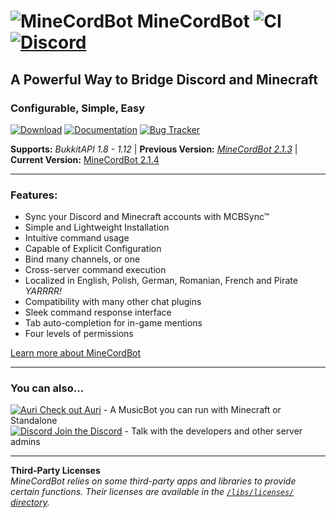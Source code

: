 # ![MineCordBot](https://raw.githubusercontent.com/wiki/CyR1en/Minecordbot-v2/_imgs/logo.png) __MineCordBot__ ![CI](https://travis-ci.org/CyR1en/Minecordbot.svg?branch=master) [![Discord](https://img.shields.io/discord/253637961776627712.svg)](https://discord.cyrien.us)
## A Powerful Way to Bridge Discord and Minecraft
### Configurable, Simple, Easy

[![Download](https://raw.githubusercontent.com/wiki/CyR1en/Minecordbot-v2/_imgs/button_download.png)](https://github.com/CyR1en/Minecordbot-v2/releases)
[![Documentation](https://raw.githubusercontent.com/wiki/CyR1en/Minecordbot-v2/_imgs/button_documentation.png)](https://github.com/CyR1en/Minecordbot-v2/wiki)
[![Bug Tracker](https://raw.githubusercontent.com/wiki/CyR1en/Minecordbot-v2/_imgs/button_bug-tracker.png)](https://github.com/CyR1en/Minecordbot-v2/issues)

__Supports:__ *BukkitAPI 1.8 - 1.12*  |  __Previous Version:__ *[MineCordBot 2.1.3](https://github.com/CyR1en/Minecordbot/releases/tag/v2.1.3)*  | __Current Version:__ [MineCordBot 2.1.4](https://github.com/CyR1en/Minecordbot/releases/tag/v2.1.4)

---
### __Features:__
* Sync your Discord and Minecraft accounts with MCBSync™
* Simple and Lightweight Installation
* Intuitive command usage
* Capable of Explicit Configuration
* Bind many channels, or one
* Cross-server command execution
* Localized in English, Polish, German, Romanian, French and Pirate *YARRRR!*
* Compatibility with many other chat plugins
* Sleek command response interface
* Tab auto-completion for in-game mentions
* Four levels of permissions

[Learn more about MineCordBot](https://github.com/CyR1en/Minecordbot/wiki)

---
### You can also...  
[![Auri](https://raw.githubusercontent.com/wiki/CyR1en/Minecordbot-v2/_imgs/auri_16.png) Check out Auri](https://github.com/CyR1en/Project-Auri) - A MusicBot you can run with Minecraft or Standalone  
[![Discord](https://raw.githubusercontent.com/wiki/CyR1en/Minecordbot-v2/_imgs/discord-d_16.png) Join the Discord](https://discord.gg/bETVHje) - Talk with the developers and other server admins  

---
__Third-Party Licenses__  
_MineCordBot relies on some third-party apps and libraries to provide certain functions. Their licenses are available in the [`/libs/licenses/` directory](https://github.com/CyR1en/Minecordbot-v2/tree/master/libs/licenses)._
